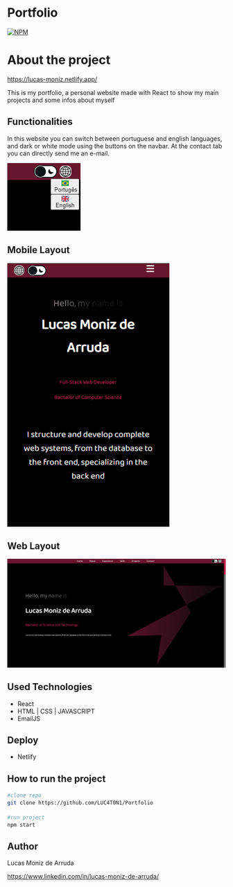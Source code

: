 # Portfolio
[![NPM](https://img.shields.io/npm/l/react)](https://github.com/LUC4T0N1/Portfolio/blob/master/LICENCE)

# About the project
https://lucas-moniz.netlify.app/

This is my portfolio, a personal website made with React to show my main projects and some infos about myself

## Functionalities
In this website you can switch between portuguese and english languages, and dark or white mode using the buttons on the navbar. At the contact tab you can directly send me an e-mail.

![Navbar](https://github.com/LUC4T0N1/projects-prints/raw/master/portfolio/NavBar-Buttons.png)

## Mobile Layout
![Navbar](https://github.com/LUC4T0N1/projects-prints/raw/master/portfolio/LayoutMobile.png)

## Web Layout
![web](https://github.com/LUC4T0N1/projects-prints/raw/master/portfolio/LayoutWeb.png)

## Used Technologies

- React
- HTML | CSS | JAVASCRIPT
- EmailJS

## Deploy
- Netlify

## How to run the project
```bash
#clone repo
git clone https://github.com/LUC4T0N1/Portfolio

#run project
npm start
```

## Author

Lucas Moniz de Arruda

https://www.linkedin.com/in/lucas-moniz-de-arruda/
